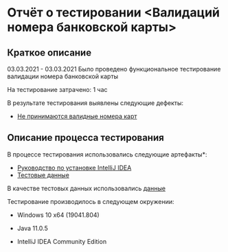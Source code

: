 # Отчёт о тестировании <Валидаций номера банковской карты>

## Краткое описание

03.03.2021 - 03.03.2021  Было проведено функциональное тестирование валидации номера банковской карты

На тестирование затрачено: 1 час

В результате тестирования выявлены следующие дефекты:
* [Не принимаются валидные номера карт](https://github.com/eaasy0/Credit-Card-Number-Validator-1.2/issues/1)


## Описание процесса тестирования

В процессе тестирования использовались следующие артефакты*:
* [Руководство по установке IntelliJ IDEA](https://github.com/netology-code/javaqa-homeworks/blob/master/intro/idea.md)
* [Тестовые данные](https://github.com/netology-code/javaqa-homeworks/tree/master/intro)

В качестве тестовых данных использовались [данные](https://github.com/netology-code/javaqa-homeworks/tree/master/intro)

Тестирование производилось в следующем окружении:
* Windows 10 x64 (19041.804)  
* Java 11.0.5

* IntelliJ IDEA Community Edition
